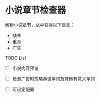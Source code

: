 # 小说章节检查器
解析小说章节，从中获得以下信息：

- 缺章
- 重章
- 广告



TODO List

- [ ] 小说内容预览

- [ ] 检测广告时忽略英语单词及其他有意义单词
- [ ] 可设定配置



